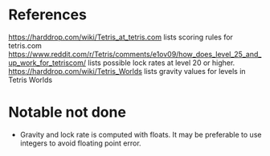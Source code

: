 # References
https://harddrop.com/wiki/Tetris_at_tetris.com lists scoring rules for tetris.com
https://www.reddit.com/r/Tetris/comments/e1ov09/how_does_level_25_and_up_work_for_tetriscom/ lists possible lock rates at level 20 or higher.
https://harddrop.com/wiki/Tetris_Worlds lists gravity values for levels in Tetris Worlds

# Notable not done
- Gravity and lock rate is computed with floats. It may be preferable to use integers to avoid floating point error.